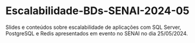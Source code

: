 # Escalabilidade-BDs-SENAI-2024-05
Slides e conteúdos sobre escalabilidade de aplicações com SQL Server, PostgreSQL e Redis apresentados em evento no SENAI no dia 25/05/2024. 
